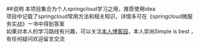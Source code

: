 ##说明
本项目集合为个人springcloud学习之用，推荐使用idea  
项目中记载了springcloud常用方法和相关知识，详情多可在《springcloud微服务实战》一书中得到答案  
如果对本人的学习路线有兴趣，可以关注[本人博客园](www.cnblogs.com/hellxz)，本人崇尚Simple is best ，有任何疑问欢迎留言交流